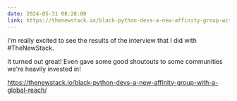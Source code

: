 ```yaml
---
date: 2024-05-31 08:28:00
link: https://thenewstack.io/black-python-devs-a-new-affinity-group-with-a-global-reach/
---
```


I'm really excited to see the results of the interview that I did with #TheNewStack.

It turned out great! Even gave some good shoutouts to some communities we're heavily invested in!

<https://thenewstack.io/black-python-devs-a-new-affinity-group-with-a-global-reach/>

